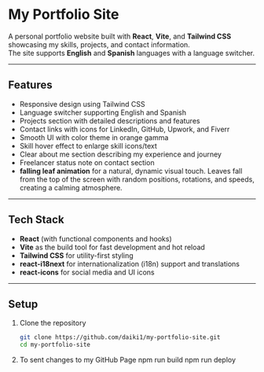 # My Portfolio Site

A personal portfolio website built with **React**, **Vite**, and **Tailwind CSS** showcasing my skills, projects, and contact information.  
The site supports **English** and **Spanish** languages with a language switcher.

---

## Features

- Responsive design using Tailwind CSS  
- Language switcher supporting English and Spanish  
- Projects section with detailed descriptions and features  
- Contact links with icons for LinkedIn, GitHub, Upwork, and Fiverr  
- Smooth UI with color theme in orange gamma  
- Skill hover effect to enlarge skill icons/text  
- Clear about me section describing my experience and journey  
- Freelancer status note on contact section  
- **falling leaf animation** for a natural, dynamic visual touch. Leaves fall from the top of the screen with random positions, rotations, and speeds, creating a calming atmosphere.

---

## Tech Stack

- **React** (with functional components and hooks)  
- **Vite** as the build tool for fast development and hot reload  
- **Tailwind CSS** for utility-first styling  
- **react-i18next** for internationalization (i18n) support and translations  
- **react-icons** for social media and UI icons  

---

## Setup

1. Clone the repository  
   ```bash
   git clone https://github.com/daiki1/my-portfolio-site.git
   cd my-portfolio-site
   ```

2. To sent changes to my GitHub Page
   npm run build
   npm run deploy
